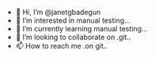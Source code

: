 - 👋 Hi, I’m @janetgbadegun
- 👀 I’m interested in manual testing...
- 🌱 I’m currently learning manual testing...
- 💞️ I’m looking to collaborate on .git..
- 📫 How to reach me .on git..

<!---
janetgbadegun/janetgbadegun is a ✨ special ✨ repository because its `README.md` (this file) appears on your GitHub profile.
You can click the Preview link to take a look at your changes.
--->
